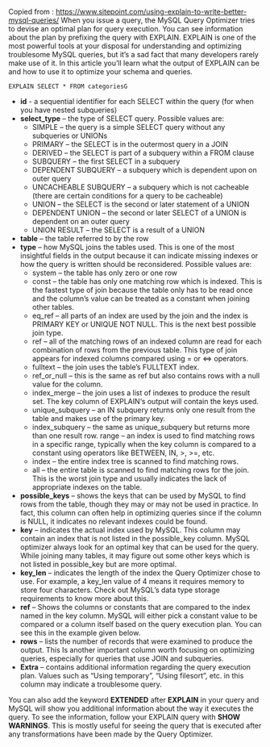 Copied from : https://www.sitepoint.com/using-explain-to-write-better-mysql-queries/
When you issue a query, the MySQL Query Optimizer tries to devise an optimal plan for query execution. You can see information about the plan by prefixing the query with EXPLAIN. EXPLAIN is one of the most powerful tools at your disposal for understanding and optimizing troublesome MySQL queries, but it’s a sad fact that many developers rarely make use of it. In this article you’ll learn what the output of EXPLAIN can be and how to use it to optimize your schema and queries. </br>
```
EXPLAIN SELECT * FROM categoriesG
```
* __id__   - a sequential identifier for each SELECT within the query (for when you have nested subqueries)
* __select_type__ – the type of SELECT query. Possible values are:
  * SIMPLE – the query is a simple SELECT query without any subqueries or UNIONs
  * PRIMARY – the SELECT is in the outermost query in a JOIN
  * DERIVED – the SELECT is part of a subquery within a FROM clause
  * SUBQUERY – the first SELECT in a subquery
  * DEPENDENT SUBQUERY – a subquery which is dependent upon on outer query
  * UNCACHEABLE SUBQUERY – a subquery which is not cacheable (there are certain conditions for a query to be cacheable)
  * UNION – the SELECT is the second or later statement of a UNION
  * DEPENDENT UNION – the second or later SELECT of a UNION is dependent on an outer query
  * UNION RESULT – the SELECT is a result of a UNION
* __table__ – the table referred to by the row
* __type__ – how MySQL joins the tables used. This is one of the most insightful fields in the output because it can indicate missing indexes or how the query is written should be reconsidered. Possible values are:
  * system – the table has only zero or one row
  * const – the table has only one matching row which is indexed. This is the fastest type of join because the table only has to be read once and the column’s value can be treated as a constant when joining other tables.
  * eq_ref – all parts of an index are used by the join and the index is PRIMARY KEY or UNIQUE NOT NULL. This is the next best possible join type.
  * ref – all of the matching rows of an indexed column are read for each combination of rows from the previous table. This type of join appears for indexed columns compared using = or <=> operators.
  * fulltext – the join uses the table’s FULLTEXT index.
  * ref_or_null – this is the same as ref but also contains rows with a null value for the column.
  * index_merge – the join uses a list of indexes to produce the result set. The key column of EXPLAIN‘s output will contain the keys used.
  * unique_subquery – an IN subquery returns only one result from the table and makes use of the primary key.
  * index_subquery – the same as unique_subquery but returns more than one result row.
range – an index is used to find matching rows in a specific range, typically when the key column is compared to a constant using operators like BETWEEN, IN, >, >=, etc.
  * index – the entire index tree is scanned to find matching rows.
  * all – the entire table is scanned to find matching rows for the join. This is the worst join type and usually indicates the lack of appropriate indexes on the table.
* __possible_keys__ – shows the keys that can be used by MySQL to find rows from the table, though they may or may not be used in practice. In fact, this column can often help in optimizing queries since if the column is NULL, it indicates no relevant indexes could be found.
* __key__ – indicates the actual index used by MySQL. This column may contain an index that is not listed in the possible_key column. MySQL optimizer always look for an optimal key that can be used for the query. While joining many tables, it may figure out some other keys which is not listed in possible_key but are more optimal.
* __key_len__ – indicates the length of the index the Query Optimizer chose to use. For example, a key_len value of 4 means it requires memory to store four characters. Check out MySQL’s data type storage requirements to know more about this.
* __ref__ – Shows the columns or constants that are compared to the index named in the key column. MySQL will either pick a constant value to be compared or a column itself based on the query execution plan. You can see this in the example given below.
* __rows__ – lists the number of records that were examined to produce the output. This Is another important column worth focusing on optimizing queries, especially for queries that use JOIN and subqueries.
* __Extra__ – contains additional information regarding the query execution plan. Values such as “Using temporary”, “Using filesort”, etc. in this column may indicate a troublesome query. 

You can also add the keyword __EXTENDED__ after __EXPLAIN__ in your query and MySQL will show you additional information about the way it executes the query. To see the information, follow your EXPLAIN query with __SHOW WARNINGS__. This is mostly useful for seeing the query that is executed after any transformations have been made by the Query Optimizer.
